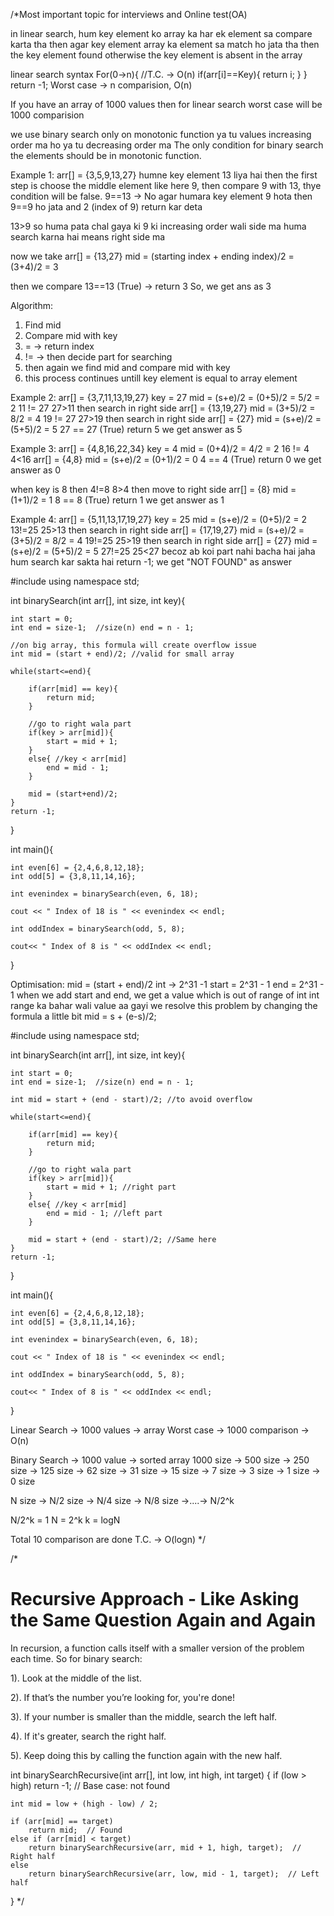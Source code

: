 /*Most important topic for interviews and Online test(OA)

in linear search, hum key element ko array ka har ek element sa compare karta tha
then agar key element array ka element sa match ho jata tha then the key element found
otherwise the key element is absent in the array

linear search syntax
For(0->n){    //T.C. -> O(n)
    if(arr[i]==Key){
        return i;
    }
}
return -1; 
Worst case -> n comparision, O(n)

If you have an array of 1000 values then for 
linear search worst case will be 1000 comparision

we use binary search only on monotonic function ya tu values 
increasing order ma ho ya tu decreasing order ma
The only condition for binary search the elements should be in 
monotonic function.

Example 1:
arr[] = {3,5,9,13,27}
humne key element 13 liya hai then the first step is
choose the middle element like here 9, then compare 9 with 
13, thye condition will be false.
9==13 -> No
agar humara key element 9 hota then 9==9 ho jata and 
2 (index of 9) return kar deta 

13>9 so huma pata chal gaya ki 9 ki increasing order wali side 
ma huma search karna hai means right side ma

now we take arr[] = {13,27}
mid = (starting index + ending index)/2
    = (3+4)/2 = 3

then we compare 13==13 (True) -> return 3
So, we get ans as 3   

Algorithm:
1) Find mid
2) Compare mid with key
3) = -> return index
4) != -> then decide part for searching
5) then again we find mid and compare mid with key
6) this process continues untill key element is equal 
to array element

Example 2:
arr[] = {3,7,11,13,19,27}
key = 27
mid = (s+e)/2 = (0+5)/2 = 5/2 = 2
11 != 27
27>11 then search in right side
arr[] = {13,19,27}
mid = (3+5)/2 = 8/2 = 4
19 != 27
27>19 then search in right side
arr[] = {27}
mid = (s+e)/2 = (5+5)/2 = 5
27 == 27 (True) 
return 5
we get answer as 5

Example 3:
arr[] = {4,8,16,22,34}
key = 4
mid = (0+4)/2 = 4/2 = 2
16 != 4
4<16
arr[] = {4,8}
mid = (s+e)/2 = (0+1)/2 = 0
4 == 4 (True)
return 0
we get answer as 0

when key is 8 then
4!=8
8>4 then move to right side
arr[] = {8}
mid = (1+1)/2 = 1
8 == 8 (True)
return 1
we get answer as 1

Example 4:
arr[] = {5,11,13,17,19,27}
key = 25
mid = (s+e)/2 = (0+5)/2 = 2
13!=25
25>13 then search in right side
arr[] = {17,19,27}
mid = (s+e)/2 = (3+5)/2 = 8/2 = 4
19!=25
25>19 then search in right side
arr[] = {27}
mid = (s+e)/2 = (5+5)/2 = 5
27!=25
25<27 becoz ab koi part nahi bacha hai jaha 
hum search kar sakta hai
return -1;
we get "NOT FOUND" as answer

#include<iostream>
using namespace std;

int binarySearch(int arr[], int size, int key){

    int start = 0;   
    int end = size-1;  //size(n) end = n - 1;
    
    //on big array, this formula will create overflow issue
    int mid = (start + end)/2; //valid for small array

    while(start<=end){

        if(arr[mid] == key){
            return mid;
        }
        
        //go to right wala part
        if(key > arr[mid]){
            start = mid + 1;
        }
        else{ //key < arr[mid]
            end = mid - 1;
        }

        mid = (start+end)/2;    
    }
    return -1;
}

int main(){

    int even[6] = {2,4,6,8,12,18};
    int odd[5] = {3,8,11,14,16};

    int evenindex = binarySearch(even, 6, 18);

    cout << " Index of 18 is " << evenindex << endl;

    int oddIndex = binarySearch(odd, 5, 8);

    cout<< " Index of 8 is " << oddIndex << endl;
}

Optimisation:
mid = (start + end)/2
int -> 2^31 -1
start = 2^31 - 1
end = 2^31 - 1 
when we add start and end, we get a value which is out 
of range of int
int range ka bahar wali value aa gayi
we resolve this problem by changing the formula a little bit
mid = s + (e-s)/2;

#include<iostream>
using namespace std;

int binarySearch(int arr[], int size, int key){

    int start = 0;   
    int end = size-1;  //size(n) end = n - 1;

    int mid = start + (end - start)/2; //to avoid overflow

    while(start<=end){

        if(arr[mid] == key){
            return mid;
        }
        
        //go to right wala part
        if(key > arr[mid]){
            start = mid + 1; //right part
        }
        else{ //key < arr[mid]
            end = mid - 1; //left part
        }

        mid = start + (end - start)/2; //Same here  
    }
    return -1;
}

int main(){

    int even[6] = {2,4,6,8,12,18};
    int odd[5] = {3,8,11,14,16};

    int evenindex = binarySearch(even, 6, 18);

    cout << " Index of 18 is " << evenindex << endl;

    int oddIndex = binarySearch(odd, 5, 8);

    cout<< " Index of 8 is " << oddIndex << endl;
}

Linear Search -> 1000 values -> array
Worst case -> 1000 comparison -> O(n)

Binary Search -> 1000 value -> sorted array
1000 size -> 500 size -> 250 size -> 125 size 
-> 62 size -> 31 size -> 15 size -> 7 size -> 3 size -> 1 size -> 0 size

N size -> N/2 size -> N/4 size -> N/8 size ->....-> N/2^k

N/2^k = 1
N = 2^k
k = logN

Total 10 comparison are done 
T.C. -> O(logn)
*/

/*
# Recursive Approach - Like Asking the Same Question Again and Again
In recursion, a function calls itself with a smaller version of the problem each time. So for binary search:

1). Look at the middle of the list.

2). If that’s the number you’re looking for, you're done!

3). If your number is smaller than the middle, search the left half.

4). If it's greater, search the right half.

5). Keep doing this by calling the function again with the new half.

int binarySearchRecursive(int arr[], int low, int high, int target) {
    if (low > high)
        return -1;  // Base case: not found

    int mid = low + (high - low) / 2;

    if (arr[mid] == target)
        return mid;  // Found
    else if (arr[mid] < target)
        return binarySearchRecursive(arr, mid + 1, high, target);  // Right half
    else
        return binarySearchRecursive(arr, low, mid - 1, target);  // Left half
}
*/
